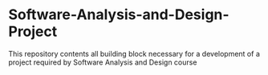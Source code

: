 # Software-Analysis-and-Design-Project
This repository contents all building block necessary for a development of a project required by Software Analysis and Design course
